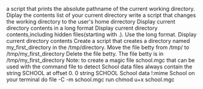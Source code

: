 a script that prints the absolute pathname of the current working directory.
Diplay the contents list of your current directory
write a script that changes the working directory to the user's home dirrectory
Display current directory contents in a long format
Display current directory contents,including hidden files(starting with .). Use the long format.
Display current directory contents
Create a script that creates a directory named my_first_directory in the /tmp/directory.
Move the file betty from /tmp/ to /tmp/my_first_directory
Delete the file betty. The file betty is in /tmp/my_first_directory
Note: to create a magic file school.mgc that can be used with the command file to detect School data files always contain the string SCHOOL at offset 0. 0 string SCHOOL School data !:mime School
on your terminal do file -C -m school.mgc run chmod u+x school.mgc